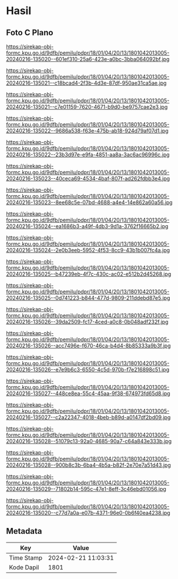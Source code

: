 # Hasil

## Foto C Plano

https://sirekap-obj-formc.kpu.go.id/9dfb/pemilu/pdpr/18/01/04/20/13/1801042013005-20240216-135020--601ef310-25a6-423e-a0bc-3bba064092bf.jpg

https://sirekap-obj-formc.kpu.go.id/9dfb/pemilu/pdpr/18/01/04/20/13/1801042013005-20240216-135021--c18bcad4-2f3b-4d3e-87df-950ae31ca5ae.jpg

https://sirekap-obj-formc.kpu.go.id/9dfb/pemilu/pdpr/18/01/04/20/13/1801042013005-20240216-135021--c7e01159-7620-4671-b9d0-be9757cae2e3.jpg

https://sirekap-obj-formc.kpu.go.id/9dfb/pemilu/pdpr/18/01/04/20/13/1801042013005-20240216-135022--9686a538-f63e-475b-ab18-924d79af07d1.jpg

https://sirekap-obj-formc.kpu.go.id/9dfb/pemilu/pdpr/18/01/04/20/13/1801042013005-20240216-135022--23b3d97e-e9fa-4851-aa8a-3ac6ac96996c.jpg

https://sirekap-obj-formc.kpu.go.id/9dfb/pemilu/pdpr/18/01/04/20/13/1801042013005-20240216-135023--40ceca69-4534-4baf-807f-ad262fdbb3e4.jpg

https://sirekap-obj-formc.kpu.go.id/9dfb/pemilu/pdpr/18/01/04/20/13/1801042013005-20240216-135023--8ee68c5e-07bd-4688-a4e4-14e862a60a56.jpg

https://sirekap-obj-formc.kpu.go.id/9dfb/pemilu/pdpr/18/01/04/20/13/1801042013005-20240216-135024--ea1686b3-a49f-4db3-9d1a-3762f16665b2.jpg

https://sirekap-obj-formc.kpu.go.id/9dfb/pemilu/pdpr/18/01/04/20/13/1801042013005-20240216-135024--2e0b3eeb-5952-4f53-8cc9-43b1b007fc4a.jpg

https://sirekap-obj-formc.kpu.go.id/9dfb/pemilu/pdpr/18/01/04/20/13/1801042013005-20240216-135025--b47239eb-4f7c-430c-ac02-e512b2d45268.jpg

https://sirekap-obj-formc.kpu.go.id/9dfb/pemilu/pdpr/18/01/04/20/13/1801042013005-20240216-135025--0d741223-b844-477d-9809-211ddebd87e5.jpg

https://sirekap-obj-formc.kpu.go.id/9dfb/pemilu/pdpr/18/01/04/20/13/1801042013005-20240216-135026--39da2509-fc17-4ced-a0c8-0b048adf232f.jpg

https://sirekap-obj-formc.kpu.go.id/9dfb/pemilu/pdpr/18/01/04/20/13/1801042013005-20240216-135026--acc7496e-f670-46ca-b4d4-8b85333a9b3f.jpg

https://sirekap-obj-formc.kpu.go.id/9dfb/pemilu/pdpr/18/01/04/20/13/1801042013005-20240216-135026--e7e9b6c3-6550-4c5d-970b-f7e216898c51.jpg

https://sirekap-obj-formc.kpu.go.id/9dfb/pemilu/pdpr/18/01/04/20/13/1801042013005-20240216-135027--448ce8ea-55c4-45aa-9f38-674973fd65d8.jpg

https://sirekap-obj-formc.kpu.go.id/9dfb/pemilu/pdpr/18/01/04/20/13/1801042013005-20240216-135027--c2a22347-4018-4beb-b89d-a0147df2bd09.jpg

https://sirekap-obj-formc.kpu.go.id/9dfb/pemilu/pdpr/18/01/04/20/13/1801042013005-20240216-135028--51079c13-92a0-4685-90a7-c64a843e333b.jpg

https://sirekap-obj-formc.kpu.go.id/9dfb/pemilu/pdpr/18/01/04/20/13/1801042013005-20240216-135028--900b8c3b-6ba4-4b5a-b82f-2e70e7a51d43.jpg

https://sirekap-obj-formc.kpu.go.id/9dfb/pemilu/pdpr/18/01/04/20/13/1801042013005-20240216-135029--71802b14-595c-47e1-8eff-3c46ebd01056.jpg

https://sirekap-obj-formc.kpu.go.id/9dfb/pemilu/pdpr/18/01/04/20/13/1801042013005-20240216-135020--c77d7a0a-e07b-4371-96e0-0b6f40ea4238.jpg


## Metadata

| Key        | Value               |
| ---------- | ------------------- |
| Time Stamp | 2024-02-21 11:03:31 |
| Kode Dapil | 1801                |



